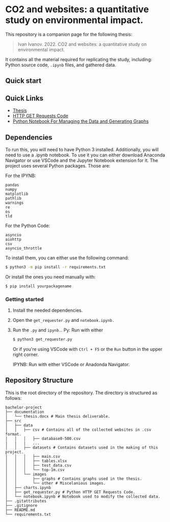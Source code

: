 # CO2 and websites: a quantitative study on environmental impact.
This repository is a companion page for the following thesis:
> Ivan Ivanov. 2022. CO2 and websites: a quantitative study on environmental impact.

It contains all the material required for replicating the study, including: Python source code, `.ipynb` files, and gathered data.

## Quick start
Quick Links
---------------

* [Thesis](documentation/thesis.docx)
* [HTTP GET Requests Code](src/get_requester.py)
* [Python Notebook For Managing the Data and Generating Graphs](src/get_requester.py)

## Dependencies
To run this, you will need to have Python 3 installed. 
Additionally, you will need to use a .ipynb notebook. 
To use it you can either download Anaconda Navigator or use VSCode and the Jupyter Notebook extension for it.
The project uses several Python packages. Those are:

For the IPYNB:
```
pandas
numpy
matplotlib
pathlib
warnings
re
os
tld
```

For the Python Code:
```
asyncio
aiohttp
csv
asyncio_throttle
```

To install them, you can either use the following command:

```bash
$ python3 -m pip install -r requirements.txt
```
Or install the ones you need manually with:

```bash
$ pip install yourpackagename
```

### Getting started

1. Install the needed dependencies.

2. Open the `get_requester.py` and `notebook.ipynb.`

3. Run the `.py` and `ipynb.`.
   Py: Run with either
   ```bash
   $ python3 get_requester.py
   ```
   Or if you're using VSCode with `Ctrl + F5` or the `Run` button in the upper right corner.

   IPYNB: Run with either VSCode or Anadonda Navigator.

## Repository Structure
This is the root directory of the repository. The directory is structured as follows:

    bachelor-project
    ├── documentation
    │   └── thesis.docx # Main thesis deliverable.
    ├── src
    │   ├── data
    │   │   ├── csv # Contains all of the collected websites in .csv format.
    │   │   │   ├── database0-500.csv
    |   |   |   ...
    │   │   ├── datasets # Contains datasets used in the making of this project.
    │   │   │   ├── main.csv
    │   │   │   ├── tables.xlsx
    │   │   │   ├── test_data.csv
    │   │   │   └── top-1m.csv
    │   │   └── images
    │   │       ├── graphs # Contains graphs used in the thesis.
    │   │       └── other # Miscelanious images.
    │   ├── charts.ipynb
    │   ├── get_requester.py # Python HTTP GET Requests Code.
    │   └── notebook.ipynb # Notebook used to modify the collected data.
    ├── .gitattributes
    ├── .gitignore
    ├── README.md
    └── requirements.txt